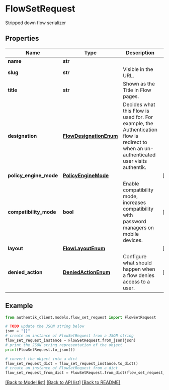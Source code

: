 # FlowSetRequest

Stripped down flow serializer

## Properties

Name | Type | Description | Notes
------------ | ------------- | ------------- | -------------
**name** | **str** |  | 
**slug** | **str** | Visible in the URL. | 
**title** | **str** | Shown as the Title in Flow pages. | 
**designation** | [**FlowDesignationEnum**](FlowDesignationEnum.md) | Decides what this Flow is used for. For example, the Authentication flow is redirect to when an un-authenticated user visits authentik. | 
**policy_engine_mode** | [**PolicyEngineMode**](PolicyEngineMode.md) |  | [optional] 
**compatibility_mode** | **bool** | Enable compatibility mode, increases compatibility with password managers on mobile devices. | [optional] 
**layout** | [**FlowLayoutEnum**](FlowLayoutEnum.md) |  | [optional] 
**denied_action** | [**DeniedActionEnum**](DeniedActionEnum.md) | Configure what should happen when a flow denies access to a user. | [optional] 

## Example

```python
from authentik_client.models.flow_set_request import FlowSetRequest

# TODO update the JSON string below
json = "{}"
# create an instance of FlowSetRequest from a JSON string
flow_set_request_instance = FlowSetRequest.from_json(json)
# print the JSON string representation of the object
print(FlowSetRequest.to_json())

# convert the object into a dict
flow_set_request_dict = flow_set_request_instance.to_dict()
# create an instance of FlowSetRequest from a dict
flow_set_request_from_dict = FlowSetRequest.from_dict(flow_set_request_dict)
```
[[Back to Model list]](../README.md#documentation-for-models) [[Back to API list]](../README.md#documentation-for-api-endpoints) [[Back to README]](../README.md)


